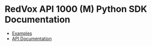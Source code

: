 # RedVox API 1000 (M) Python SDK Documentation

* [Examples]()
* [API Documentation](https://redvoxhi.bitbucket.io/redvox-sdk/v3.0.0a3/api_docs/redvox/api1000/index.html)
